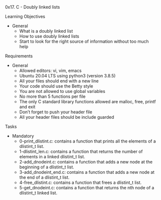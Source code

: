 0x17. C - Doubly linked lists

Learning Objectives
- General
	- What is a doubly linked list
	- How to use doubly linked lists
	- Start to look for the right source of information without too much help

Requirements
- General
	- Allowed editors: vi, vim, emacs
	- Ubuntu 20.04 LTS using python3 (version 3.8.5)
	- All your files should end with a new line
	- Your code should use the Betty style
	- You are not allowed to use global variables
	- No more than 5 functions per file
	- The only C standard library functions allowed are malloc, free, printf and exit
	- Don’t forget to push your header file
	- All your header files should be include guarded

Tasks
- Mandatory
	- 0-print_dlistint.c: contains a function that prints all the elements of a dlistint_t list.
	- 1-dlistint_len.c: contains a function that returns the number of elements in a linked dlistint_t list.
	- 2-add_dnodeint.c: contains a function that adds a new node at the beginning of a dlistint_t list.
	- 3-add_dnodeint_end.c: contains a function that adds a new node at the end of a dlistint_t list.
	- 4-free_dlistint.c: contains a function that frees a dlistint_t list.
	- 5-get_dnodeint.c: contains a function that returns the nth node of a dlistint_t linked list.

